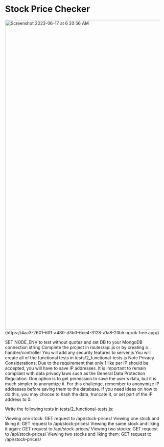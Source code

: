 # Stock Price Checker
<img width="1012" alt="Screenshot 2023-06-17 at 6 20 56 AM" src="https://github.com/pejmantheory/FCC-Stock-checker/assets/81389644/f55f85d2-92e0-4e4a-891f-f2a87c870311">
(https://4aa3-2601-601-a480-d3b0-6ce4-3128-a1a8-20b5.ngrok-free.app/)

SET NODE_ENV to test without quotes and set DB to your MongoDB connection string
Complete the project in routes/api.js or by creating a handler/controller
You will add any security features to server.js
You will create all of the functional tests in tests/2_functional-tests.js
Note Privacy Considerations: Due to the requirement that only 1 like per IP should be accepted, you will have to save IP addresses. It is important to remain compliant with data privacy laws such as the General Data Protection Regulation. One option is to get permission to save the user's data, but it is much simpler to anonymize it. For this challenge, remember to anonymize IP addresses before saving them to the database. If you need ideas on how to do this, you may choose to hash the data, truncate it, or set part of the IP address to 0.

Write the following tests in tests/2_functional-tests.js:

Viewing one stock: GET request to /api/stock-prices/
Viewing one stock and liking it: GET request to /api/stock-prices/
Viewing the same stock and liking it again: GET request to /api/stock-prices/
Viewing two stocks: GET request to /api/stock-prices/
Viewing two stocks and liking them: GET request to /api/stock-prices/
